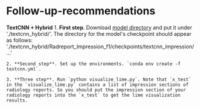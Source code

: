 # Follow-up-recommendations

**TextCNN + Hybrid**
    1. **First step**. Download [model directory](https://drive.google.com/drive/folders/13-Z3LSTABo1o18RnE0jbIkrzIexn_K7W?usp=drive_link) and put it under './textcnn_hybrid/'. The directory for the model's checkpoint should appear as follows: './textcnn_hybrid/Radreport_Impression_f1/checkpoints/textcnn_impression/...'

    2. **Second step**. Set up the environments. `conda env create -f textcnn.yml`.

    3. **Three step**. Run `python visualize_lime.py`. Note that `x_test` in the `visualize_lime.py` contains a list of impression sections of radiology reports. So you should put the impression section of your radiology reports into the `x_test` to get the lime visualization results.